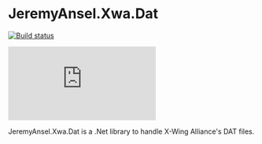 # JeremyAnsel.Xwa.Dat

[![Build status](https://ci.appveyor.com/api/projects/status/3bknggmh16qqa206/branch/master?svg=true)](https://ci.appveyor.com/project/JeremyAnsel/jeremyansel-xwa-dat/branch/master)

[![NuGet Version](https://buildstats.info/nuget/JeremyAnsel.Xwa.Dat)](https://www.nuget.org/packages/JeremyAnsel.Xwa.Dat)

JeremyAnsel.Xwa.Dat is a .Net library to handle X-Wing Alliance's DAT files.
